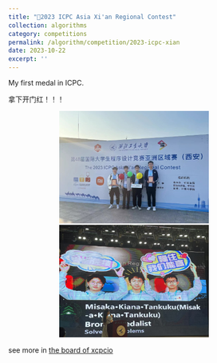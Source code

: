```yaml
---
title: "🥉2023 ICPC Asia Xi'an Regional Contest"
collection: algorithms
category: competitions
permalink: /algorithm/competition/2023-icpc-xian
date: 2023-10-22
excerpt: ''
---
```


My first medal in ICPC.

拿下开门红！！！

<div align="center">
    <img src="/images/acm/2023-icpc-xian-team.jpg" width="300"><br>
    <img src="/images/acm/2023-icpc-xian-medal.jpg" width="300"><br>
</div>

see more in [the board of xcpcio](https://board.xcpcio.com/icpc/48th/xian)
